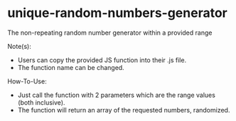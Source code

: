 # unique-random-numbers-generator
The non-repeating random number generator within a provided range

Note(s):
- Users can copy the provided JS function into their .js file.
- The function name can be changed.

How-To-Use:
- Just call the function with 2 parameters which are the range values (both inclusive). 
- The function will return an array of the requested numbers, randomized.
